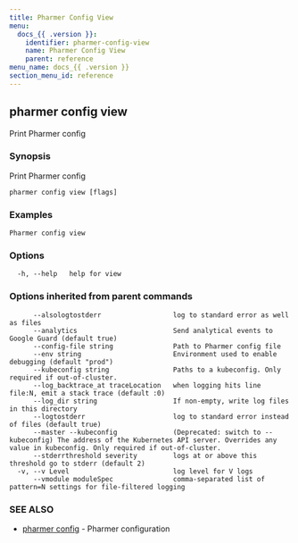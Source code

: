```yaml
---
title: Pharmer Config View
menu:
  docs_{{ .version }}:
    identifier: pharmer-config-view
    name: Pharmer Config View
    parent: reference
menu_name: docs_{{ .version }}
section_menu_id: reference
---
```

## pharmer config view

Print Pharmer config

### Synopsis

Print Pharmer config

```
pharmer config view [flags]
```

### Examples

```
Pharmer config view
```

### Options

```
  -h, --help   help for view
```

### Options inherited from parent commands

```
      --alsologtostderr                  log to standard error as well as files
      --analytics                        Send analytical events to Google Guard (default true)
      --config-file string               Path to Pharmer config file
      --env string                       Environment used to enable debugging (default "prod")
      --kubeconfig string                Paths to a kubeconfig. Only required if out-of-cluster.
      --log_backtrace_at traceLocation   when logging hits line file:N, emit a stack trace (default :0)
      --log_dir string                   If non-empty, write log files in this directory
      --logtostderr                      log to standard error instead of files (default true)
      --master --kubeconfig              (Deprecated: switch to --kubeconfig) The address of the Kubernetes API server. Overrides any value in kubeconfig. Only required if out-of-cluster.
      --stderrthreshold severity         logs at or above this threshold go to stderr (default 2)
  -v, --v Level                          log level for V logs
      --vmodule moduleSpec               comma-separated list of pattern=N settings for file-filtered logging
```

### SEE ALSO

* [pharmer config](/docs/reference/pharmer_config.md)	 - Pharmer configuration

